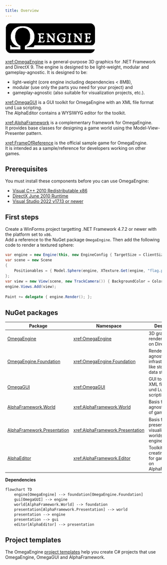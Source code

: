 ```yaml
---
title: Overview
---
```


![](../logo.png)

<xref:OmegaEngine> is a general-purpose 3D graphics for .NET Framework and DirectX 9. The engine is designed to be light-weight, modular and gameplay-agnostic. It is designed to be:

 * light-weight (core engine including dependencies < 8MB),
 * modular (use only the parts you need for your project) and
 * gameplay-agnostic (also suitable for visualization projects, etc.).

<xref:OmegaGUI> is a GUI toolkit for OmegaEngine with an XML file format und Lua scripting.  
The AlphaEditor contains a WYSIWYG editor for the toolkit.

<xref:AlphaFramework> is a complementary framework for OmegaEngine.  
It provides base classes for designing a game world using the Model-View-Presenter pattern.

<xref:FrameOfReference> is the official sample game for OmegaEngine.  
It is intended as a sample/reference for developers working on other games.

## Prerequisites

You must install these components before you can use OmegaEngine:

- [Visual C++ 2010 Redistributable x86](https://www.microsoft.com/en-us/download/details.aspx?id=26999)
- [DirectX June 2010 Runtime](https://www.microsoft.com/en-us/download/details.aspx?id=8109)
- [Visual Studio 2022 v17.13 or newer](https://www.visualstudio.com/downloads/)

## First steps

Create a WinForms project targetting .NET Framework 4.7.2 or newer with the platform set to `x86`.  
Add a reference to the NuGet package `OmegaEngine`. Then add the following code to render a textured sphere:

```csharp
var engine = new Engine(this, new EngineConfig { TargetSize = ClientSize });
var scene = new Scene
{
    Positionables = { Model.Sphere(engine, XTexture.Get(engine, "flag.png")) }
};
var view = new View(scene, new TrackCamera()) { BackgroundColor = Color.CornflowerBlue };
engine.Views.Add(view);

Paint += delegate { engine.Render(); };
```

## NuGet packages

| Package                                                                                    | Namespace                          | Description                                                          |
| ------------------------------------------------------------------------------------------ | ---------------------------------- | -------------------------------------------------------------------- |
| [OmegaEngine](https://www.nuget.org/packages/OmegaEngine/)                                 | <xref:OmegaEngine>                 | 3D graphics rendering based on DirectX 9.                            |
| [OmegaEngine.Foundation](https://www.nuget.org/packages/OmegaEngine.Foundation/)           | <xref:OmegaEngine.Foundation>      | Rendering-agnostic infrastructure like storage  and data structures. |
| [OmegaGUI](https://www.nuget.org/packages/OmegaGUI/)                                       | <xref:OmegaGUI>                    | GUI toolkit with XML file format und Lua scripting.                  |
| [AlphaFramework.World](https://www.nuget.org/packages/AlphaFramework.World/)               | <xref:AlphaFramework.World>        | Basis for engine-agnostic models of game worlds.                     |
| [AlphaFramework.Presentation](https://www.nuget.org/packages/AlphaFramework.Presentation/) | <xref:AlphaFramework.Presentation> | Basis for presenters that visualize game worlds using the engine.    |
| [AlphaEditor](https://www.nuget.org/packages/AlphaEditor/)                                 | <xref:AlphaFramework.Editor>       | Toolkit for creating editors for games based on AlphaFramework.      |

**Dependencies**

```mermaid
flowchart TD
    engine[OmegaEngine] --> foundation[OmegaEngine.Foundation]
    gui[OmegaGUI] --> engine
    world[AlphaFramework.World] --> foundation
    presentation[AlphaFramework.Presentation] --> world
    presentation --> engine
    presentation --> gui
    editor[AlphaEditor] --> presentation
```

## Project templates

The OmegaEngine [project templates](https://www.nuget.org/packages/OmegaEngine.Templates#readme-body-tab) help you create C# projects that use OmegaEngine, OmegaGUI and AlphaFramework.
